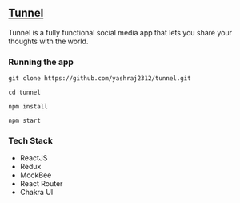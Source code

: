## [Tunnel](https://tunnel-media.vercel.app/)

Tunnel is a fully functional social media app that lets you share your thoughts with the world.

### Running the app
`git clone https://github.com/yashraj2312/tunnel.git`

`cd tunnel`

`npm install`

`npm start`

### Tech Stack

- ReactJS
- Redux
- MockBee
- React Router
- Chakra UI
